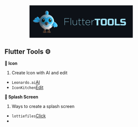 <!-- logo IMG -->
<p align="center">
    <img width="340" src="@bastndev/img/dash.gif" alt="Vite logo">
  </a>
</p>

<!-- - --- --- --- Create Icon -- --- --- ---  -->
## Flutter Tools ⚙️
**🐥 Icon**
1. Create Icon with AI and edit

- ``Leonardo.ai``[AI](https://app.leonardo.ai)
- ``IconKitchen``[Edit](https://icon.kitchen/)

<!-- - --- --- --- Create Splash Screen -- --- --- ---  -->
**🐲 Splash Screen**

1. Ways to create a splash screen

- ``lottiefiles``[Click](https://lottiefiles.com/)
-